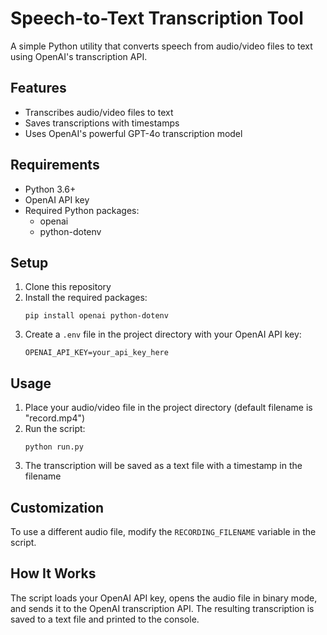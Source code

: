 # Speech-to-Text Transcription Tool

A simple Python utility that converts speech from audio/video files to text
using OpenAI's transcription API.

## Features

- Transcribes audio/video files to text
- Saves transcriptions with timestamps
- Uses OpenAI's powerful GPT-4o transcription model

## Requirements

- Python 3.6+
- OpenAI API key
- Required Python packages:
  - openai
  - python-dotenv

## Setup

1. Clone this repository
2. Install the required packages:
   ```
   pip install openai python-dotenv
   ```
3. Create a `.env` file in the project directory with your OpenAI API key:
   ```
   OPENAI_API_KEY=your_api_key_here
   ```

## Usage

1. Place your audio/video file in the project directory (default filename is
   "record.mp4")
2. Run the script:
   ```
   python run.py
   ```
3. The transcription will be saved as a text file with a timestamp in the
   filename

## Customization

To use a different audio file, modify the `RECORDING_FILENAME` variable in the
script.

## How It Works

The script loads your OpenAI API key, opens the audio file in binary mode, and
sends it to the OpenAI transcription API. The resulting transcription is saved
to a text file and printed to the console.
